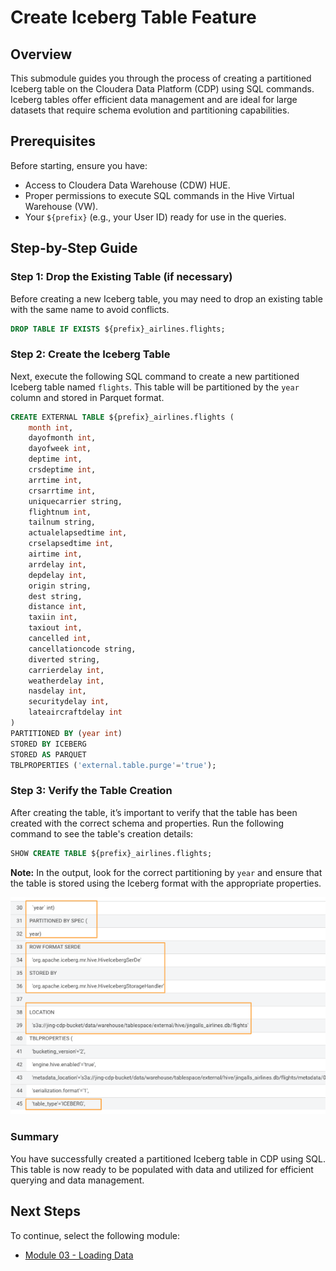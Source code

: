 # Create Iceberg Table Feature

## Overview

This submodule guides you through the process of creating a partitioned Iceberg table on the Cloudera Data Platform (CDP) using SQL commands. Iceberg tables offer efficient data management and are ideal for large datasets that require schema evolution and partitioning capabilities.

## Prerequisites

Before starting, ensure you have:

- Access to Cloudera Data Warehouse (CDW) HUE.
- Proper permissions to execute SQL commands in the Hive Virtual Warehouse (VW).
- Your `${prefix}` (e.g., your User ID) ready for use in the queries.

## Step-by-Step Guide

### Step 1: Drop the Existing Table (if necessary)

Before creating a new Iceberg table, you may need to drop an existing table with the same name to avoid conflicts.

``` sql
DROP TABLE IF EXISTS ${prefix}_airlines.flights;
```

### Step 2: Create the Iceberg Table

Next, execute the following SQL command to create a new partitioned Iceberg table named `flights`. This table will be partitioned by the `year` column and stored in Parquet format.

``` sql
CREATE EXTERNAL TABLE ${prefix}_airlines.flights (
    month int, 
    dayofmonth int,
    dayofweek int, 
    deptime int, 
    crsdeptime int, 
    arrtime int,
    crsarrtime int, 
    uniquecarrier string, 
    flightnum int, 
    tailnum string,
    actualelapsedtime int, 
    crselapsedtime int, 
    airtime int, 
    arrdelay int,
    depdelay int, 
    origin string, 
    dest string, 
    distance int, 
    taxiin int,
    taxiout int, 
    cancelled int, 
    cancellationcode string, 
    diverted string,
    carrierdelay int, 
    weatherdelay int, 
    nasdelay int, 
    securitydelay int,
    lateaircraftdelay int
)
PARTITIONED BY (year int)
STORED BY ICEBERG
STORED AS PARQUET
TBLPROPERTIES ('external.table.purge'='true');
```

### Step 3: Verify the Table Creation

After creating the table, it’s important to verify that the table has been created with the correct schema and properties. Run the following command to see the table's creation details:

``` sql
SHOW CREATE TABLE ${prefix}_airlines.flights;
```

**Note:** In the output, look for the correct partitioning by `year` and ensure that the table is stored using the Iceberg format with the appropriate properties.

![50.png](../images/50.png)

### Summary

You have successfully created a partitioned Iceberg table in CDP using SQL. This table is now ready to be populated with data and utilized for efficient querying and data management.

## Next Steps

To continue, select the following module:

- [Module 03 - Loading Data](../3_Loading_Data/README.md)


